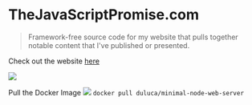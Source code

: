 # TheJavaScriptPromise.com
> Framework-free source code for my website that pulls together notable content that I've published or presented.

Check out the website [here](http://thejavascriptpromise.com)

[![](https://images.microbadger.com/badges/image/duluca/thejavascriptpromise.svg)](https://microbadger.com/images/duluca/thejavascriptpromise "Get your own image badge on microbadger.com")

Pull the Docker Image [![](https://images.microbadger.com/badges/version/duluca/minimal-node-web-server.svg)](https://microbadger.com/images/duluca/minimal-node-web-server "Get your own version badge on microbadger.com") `docker pull duluca/minimal-node-web-server`